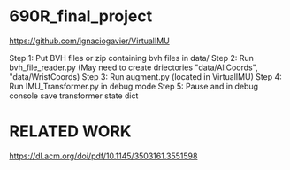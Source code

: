 # 690R_final_project

https://github.com/ignaciogavier/VirtualIMU


Step 1: Put BVH files or zip containing bvh files in data/
Step 2: Run bvh_file_reader.py (May need to create driectories "data/AllCoords", "data/WristCoords)
Step 3: Run augment.py (located in VirtualIMU)
Step 4: Run IMU_Transformer.py in debug mode
Step 5: Pause and in debug console save transformer state dict


# RELATED WORK
https://dl.acm.org/doi/pdf/10.1145/3503161.3551598